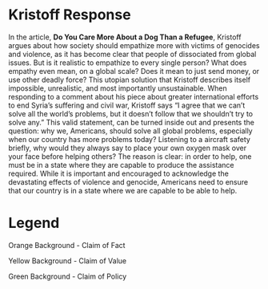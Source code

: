 # Kristoff Response

In the article, ****Do You Care More About a Dog Than a Refugee****, Kristoff argues about how society should empathize more with victims of genocides and violence, as it has become clear that people of dissociated from global issues. But is it realistic to empathize to every single person? What does empathy even mean, on a global scale? Does it mean to just send money, or use other deadly force? This utopian solution that Kristoff describes itself impossible, unrealistic, and most importantly unsustainable. When responding to a comment about his piece about greater international efforts to end Syria’s suffering and civil war, Kristoff says “I agree that we can’t solve all the world’s problems, but it doesn’t follow that we shouldn’t try to solve any.” This valid statement, can be turned inside out and presents the question: why we, Americans, should solve all global problems, especially when our country has more problems today? Listening to a aircraft safety briefly, why would they always say to place your own oxygen mask over your face before helping others? The reason is clear: in order to help, one must be in a state where they are capable to produce the assistance required. While it is important and encouraged to acknowledge the devastating effects of violence and genocide, Americans need to ensure that our country is in a state where we are capable to be able to help.

# Legend

Orange Background - Claim of Fact

Yellow Background - Claim of Value

Green Background - Claim of Policy
